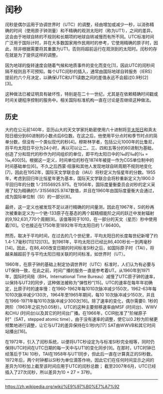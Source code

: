 # 闰秒

闰秒是偶尔运用于协调世界时（UTC）的调整，经由增加或减少一秒，以消弥精确的时间（使用原子钟测量）和不精确的观测太阳时（称为UT1），之间的差异。这会由于地球自转的不规则和长期项的地球自转减慢而有所不同。UTC标准时间广泛用于国际计时，并在大多数国家用作民用时的参考，它使用精确的原子时，因此，除非根据需要将其重置为UT1，否则将超前运行在观测到的太阳时。闰秒的存在就是为了提供这样的调整。

因为地球的旋转速度会随着气候和地质事件的变化而变化[1]，因此UTC的闰秒间隔不规则且不可预知。每个UTC闰秒的插入，通常由国际地球自转服务（IERS）提前约六个月决定，以确保UTC和UT1读数之间的差值永远不会超过0.9秒[2][3]。

这种做法已被证明具有破坏性，特别是在二十一世纪，尤其是在依赖精确时间戳或时间关键程序控制的服务中。相关国际标准机构一直在讨论是否继续这种做法。

## 历史

大约在公元前140年，亚历山大的天文学家托勒密使用六十进制将[平太阳日](./太阳日.md)和真太阳日细分到60进制的小数点后6位数。在这之后，他使用平分点时和季节时点的简单分数，但没有一个类似现代的秒[4]。穆斯林学者，包括公元1000年的比鲁尼，将平均太阳日平分为24小时，再以可以让二、三、四和五等分的60进制为基础，创造了分和现代的秒作为时间组织的单位，即平均太阳日中的1⁄60的1⁄60的1⁄24 = 1⁄86,400[5]。根据这一定义，时间单位的秒在1874年被提一作为CGS单位制中的时间基础单位[6]。不久之后西蒙·纽康和其他人发现地球自转周期不规则地变化[7]，因此在1952年，国际天文学联合会（IAU）将秒定义为恒星年的分数。1955年，考虑到回归年比恒星年更为基本，国际天文学联合会将秒重新定义为1900.0平回归年的分数 1 ⁄ 31556925.975。在1956年，国际度量衡委员会对秒的定义采用了较为精确的1 ⁄ 31556925.9747数值，并且在1960年由国际度量衡大会通过，成为国际单位制（SI）的一部分[8]。

最终，这一定义也被发现不足以进行精确的时间量测，因此在1967年，SI的秒再次被重新定义为一个铯-133原子在基态的两个超精细能阶之间的跃迁中发射辐射的9,192,631,770个周期[9]。该值等同于1010，在一部分的天文（星历）秒中使用着[10]。它也接近在1750年至1892年平均太阳日的 1 ⁄ 86400。

然而，取决于平均时间，在过去的几个世纪里，平均太阳日的长度每世纪新增了约1.4-1.7毫秒[11][12][13]。到1961年，平均太阳日已经比86,400秒长一到两毫秒[14]。因此，在86,400改变日期的时间标准SI秒之后，如国际原子时（TAI），将越来越超前于与平均太阳日相关联的时间标准，如世界时（UT）。

1960年，在原子钟的基础上制定协调世界时（UTC）标准时，人们认为有必要与UT保持一致，在此之前，时间广播的服务一直是参考着UT。从1960年到1971年，国际时间局（BIH，International Time Bureau）减慢了UTC原子钟的速率，以保持与UT2的同步，这种做法被称为"弹性秒"[15]。UTC的速率在每年年初确定，比原子时的速率慢：在1960-1962年每1010次脉冲减少150次，1962-63年每1010次脉冲减少130次，1964年至1965年期间，每10 10次脉冲减少150次，并且在1966-1971年每1010次脉冲减少300次[16]。除了速率的变化，偶尔需要0. 1秒的跨阶（1963年之前为0.05秒）。UTC的这种主要频移速率由MSF (时间台)、WWV和CHU (时间台)以及其它的时间台广播。在1966年，CCIR批准了"阶梯原子时"（SAT，stepped atomic time），由于没有速率的调整，使它以0.2秒为阶梯更频繁地进行调整，让它与UT2的差异保持在0.1秒内[17] SAT由WWVB和其它时间站播出[16]。

在1972年，引入了闰秒系统，以便将UTC秒设定为与标准SI秒完全相等，同时仍保持UTC时间在UTC日期的每一天中与UT1的变化同步[9]。在那时，UTC时钟已经落后于TAI 10秒，TAI在1958年与UT1同步，但此后一直在计算真正的SI秒数。1972年后，两个时钟都以SI秒为单位滴答作响，因此它们在任何时间显示之间的差异为10秒加上截至该时间应用于UTC的闰秒总数； 截至2007年6月，UTC已经插入了27次闰秒，所以差异为10 + 27 = 37秒。

---

<https://zh.wikipedia.org/wiki/%E9%97%B0%E7%A7%92>